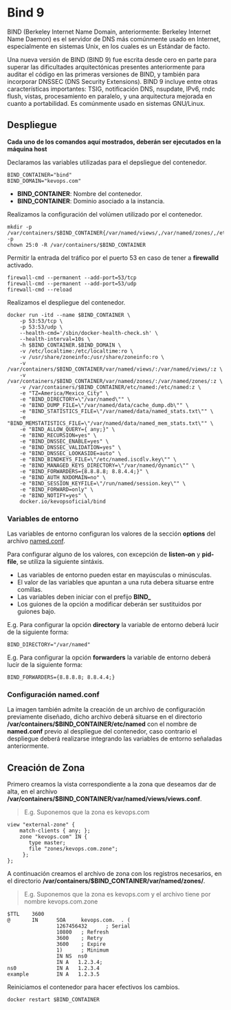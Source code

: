 # Bind 9

BIND (Berkeley Internet Name Domain, anteriormente: Berkeley Internet Name Daemon) es el servidor de DNS más comúnmente usado en Internet, especialmente en sistemas Unix, en los cuales es un Estándar de facto.

Una nueva versión de BIND (BIND 9) fue escrita desde cero en parte para superar las dificultades arquitectónicas presentes anteriormente para auditar el código en las primeras versiones de BIND, y también para incorporar DNSSEC (DNS Security Extensions). BIND 9 incluye entre otras características importantes: TSIG, notificación DNS, nsupdate, IPv6, rndc flush, vistas, procesamiento en paralelo, y una arquitectura mejorada en cuanto a portabilidad. Es comúnmente usado en sistemas GNU/Linux.

## Despliegue

**Cada uno de los comandos aquí mostrados, deberán ser ejecutados en la máquina host**

Declaramos las variables utilizadas para el depsliegue del contenedor.

```
BIND_CONTAINER="bind"
BIND_DOMAIN="kevops.com"
```

* **BIND_CONTAINER**: Nombre del contenedor.
* **BIND_CONTAINER**: Dominio asociado a la instancia.

Realizamos la configuración del volúmen utilizado por el contenedor.

```
mkdir -p /var/containers/$BIND_CONTAINER{/var/named/views/,/var/named/zones/,/etc/named} -p
chown 25:0 -R /var/containers/$BIND_CONTAINER
```

Permitir la entrada del tráfico por el puerto 53 en caso de tener a **firewalld** activado.

```
firewall-cmd --permanent --add-port=53/tcp
firewall-cmd --permanent --add-port=53/udp
firewall-cmd --reload
```

Realizamos el despliegue del contenedor.

```
docker run -itd --name $BIND_CONTAINER \
    -p 53:53/tcp \
    -p 53:53/udp \
    --health-cmd='/sbin/docker-health-check.sh' \
    --health-interval=10s \
    -h $BIND_CONTAINER.$BIND_DOMAIN \
    -v /etc/localtime:/etc/localtime:ro \
    -v /usr/share/zoneinfo:/usr/share/zoneinfo:ro \
    -v /var/containers/$BIND_CONTAINER/var/named/views/:/var/named/views/:z \
    -v /var/containers/$BIND_CONTAINER/var/named/zones/:/var/named/zones/:z \
    -v /var/containers/$BIND_CONTAINER/etc/named:/etc/named:z \
    -e "TZ=America/Mexico_City" \
    -e "BIND_DIRECTORY=\"/var/named\"" \
    -e "BIND_DUMP_FILE=\"/var/named/data/cache_dump.db\"" \
    -e "BIND_STATISTICS_FILE=\"/var/named/data/named_stats.txt\"" \
    -e "BIND_MEMSTATISTICS_FILE=\"/var/named/data/named_mem_stats.txt\"" \
    -e "BIND_ALLOW_QUERY={ any;}" \
    -e "BIND_RECURSION=yes" \
    -e "BIND_DNSSEC_ENABLE=yes" \
    -e "BIND_DNSSEC_VALIDATION=yes" \
    -e "BIND_DNSSEC_LOOKASIDE=auto" \
    -e "BIND_BINDKEYS_FILE=\"/etc/named.iscdlv.key\"" \
    -e "BIND_MANAGED_KEYS_DIRECTORY=\"/var/named/dynamic\"" \
    -e "BIND_FORWARDERS={8.8.8.8; 8.8.4.4;}" \
    -e "BIND_AUTH_NXDOMAIN=no" \
    -e "BIND_SESSION_KEYFILE=\"/run/named/session.key\"" \
    -e "BIND_FORWARD=only" \
    -e "BIND_NOTIFY=yes" \
    docker.io/kevopsoficial/bind
```

### Variables de entorno

Las variables de entorno configuran los valores de la sección **options** del archivo [named.conf](https://raw.githubusercontent.com/kevop-s/Bind/master/docker/named.conf).

Para configurar alguno de los valores, con excepción de **listen-on** y **pid-file**, se utiliza la siguiente sintáxis.

* Las variables de entorno pueden estar en mayúsculas o minúsculas.
* El valor de las variables que apuntan a una ruta debera situarse entre comillas.
* Las variables deben iniciar con el prefijo **BIND_**
* Los guiones de la opción a modificar deberán ser sustituidos por guiones bajo.

E.g.
Para configurar la opción **directory** la variable de entorno deberá lucir de la siguiente forma:

```
BIND_DIRECTORY="/var/named"
```

E.g.
Para configurar la opción **forwarders** la variable de entorno deberá lucir de la siguiente forma:

```
BIND_FORWARDERS={8.8.8.8; 8.8.4.4;}
```

### Configuración named.conf

La imagen también admite la creación de un archivo de configuración previamente diseñado, dicho archivo deberá situarse en el directorio **/var/containers/$BIND_CONTAINER/etc/named** con el nombre de **named.conf** previo al despliegue del contenedor, caso contrario el despliegue deberá realizarse integrando las variables de entorno señaladas anteriormente.

## Creación de Zona

Primero creamos la vista correspondiente a la zona que deseamos dar de alta, en el archivo **/var/containers/$BIND_CONTAINER/var/named/views/views.conf**.

> E.g. Suponemos que la zona es kevops.com

```
view "external-zone" {
    match-clients { any; };
    zone "kevops.com" IN {
       type master;
       file "zones/kevops.com.zone";
     };
};
```

A continuación creamos el archivo de zona con los registros necesarios, en el directorio **/var/containers/$BIND_CONTAINER/var/named/zones/**.

> E.g. Suponemos que la zona es kevops.com y el archivo tiene por nombre kevops.com.zone

```
$TTL    3600
@       IN      SOA     kevops.com.  . (
                1267456432      ; Serial
                10800   ; Refresh
                3600    ; Retry
                3600    ; Expire
                1)      ; Minimum
                IN NS  ns0
                IN A   1.2.3.4;
ns0             IN A   1.2.3.4
example         IN A   1.2.3.5
```

Reiniciamos el contenedor para hacer efectivos los cambios.

```
docker restart $BIND_CONTAINER
```